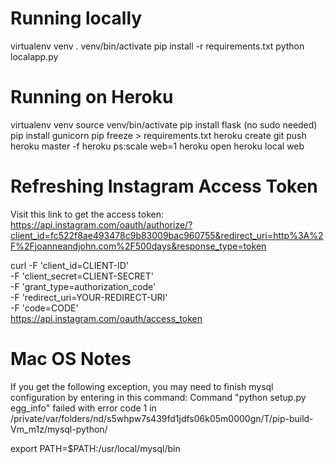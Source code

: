 # Running locally 
virtualenv venv
. venv/bin/activate
pip install -r requirements.txt
python localapp.py


# Running on Heroku 
virtualenv venv
source venv/bin/activate
pip install flask (no sudo needed)
pip install gunicorn
pip freeze > requirements.txt
heroku create
git push heroku master -f
heroku ps:scale web=1
heroku open
heroku local web


# Refreshing Instagram Access Token 
Visit this link to get the access token:
https://api.instagram.com/oauth/authorize/?client_id=fc522f8ae493478c9b83009bac960755&redirect_uri=http%3A%2F%2Fjoanneandjohn.com%2F500days&response_type=token 


curl \-F 'client_id=CLIENT-ID' \
    -F 'client_secret=CLIENT-SECRET' \
    -F 'grant_type=authorization_code' \
    -F 'redirect_uri=YOUR-REDIRECT-URI' \
    -F 'code=CODE' \
    https://api.instagram.com/oauth/access_token


# Mac OS Notes
If you get the following exception, you may need to finish mysql configuration by entering in this command:
  Command "python setup.py egg_info" failed with error code 1 in /private/var/folders/nd/s5whpw7s439fd1jdfs06k05m0000gn/T/pip-build-Vm_m1z/mysql-python/
  
export PATH=$PATH:/usr/local/mysql/bin

